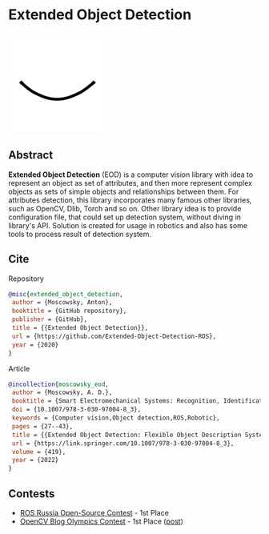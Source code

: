 # Extended Object Detection
![EOD logo](imgs/animated_logo.gif)  

## Abstract
__Extended Object Detection__ (EOD) is a computer vision library with idea to represent an object as set of attributes, and then more represent complex objects as sets of simple objects and relationships between them. For attributes detection, this library incorporates many famous other libraries, such as OpenCV, Dlib, Torch and so on. Other library idea is to provide configuration file, that could set up detection system, without diving in library's API. Solution is created for usage in robotics and also has some tools to process result of detection system.

## Cite
Repository
```bibtex
@misc{extended_object_detection,
 author = {Moscowsky, Anton},
 booktitle = {GitHub repository},
 publisher = {GitHub},
 title = {{Extended Object Detection}},
 url = {https://github.com/Extended-Object-Detection-ROS},
 year = {2020}
}
```
Article
```bibtex
@incollection{moscowsky_eod,
 author = {Moscowsky, A. D.},
 booktitle = {Smart Electromechanical Systems: Recognition, Identification and Modeling},
 doi = {10.1007/978-3-030-97004-8_3},
 keywords = {Computer vision,Object detection,ROS,Robotic},
 pages = {27--43},
 title = {{Extended Object Detection: Flexible Object Description System for Detection in Robotic Tasks}},
 url = {https://link.springer.com/10.1007/978-3-030-97004-8_3},
 volume = {419},
 year = {2022}
}

```

## Contests
 - [ROS Russia Open-Source Contest](https://habr.com/ru/post/541876/) - 1st Place
 - [OpenCV Blog Olympics Contest](https://learnopencv.com/blog-olympics/) - 1st Place ([post](https://learnopencv.com/multi-attribute-and-graph-based-object-detection/?ck_subscriber_id=1013959305))
